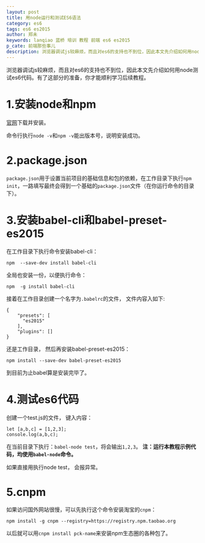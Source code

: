 ```yaml
---
layout: post
title: 用node运行和测试ES6语法
category: es6
tags: es6 es2015
author: 郑未
keywords: lanqiao 蓝桥 培训 教程 前端 es6 es2015
p_cate: 前端那些事儿
description: 浏览器调试js较麻烦，而且对es6的支持也不到位，因此本文先介绍如何用node测试es6代码。有了这部分的准备，你才能顺利学习后续教程。
---
```


浏览器调试js较麻烦，而且对es6的支持也不到位，因此本文先介绍如何用node测试es6代码。有了这部分的准备，你才能顺利学习后续教程。

# 1.安装node和npm

[官网](http://nodejs.cn/)下载并安装。

命令行执行`node -v`和`npm -v`能出版本号，说明安装成功。

# 2.package.json

`package.json`用于设置当前项目的基础信息和包的依赖，在工作目录下执行`npm init`，一路填写最终会得到一个基础的`package.json`文件（在你运行命令的目录下）。

# 3.安装babel-cli和babel-preset-es2015

在工作目录下执行命令安装babel-cli：

```
npm  --save-dev install babel-cli
```

全局也安装一份，以便执行命令：

```
npm  -g install babel-cli
```

接着在工作目录创建一个名字为`.babelrc`的文件， 文件内容入如下:

```
{
    "presets": [
      "es2015"
    ],
    "plugins": []
}
```

还是工作目录， 然后再安装babel-preset-es2015：

```
npm install --save-dev babel-preset-es2015
```

到目前为止babel算是安装完毕了。

# 4.测试es6代码

创建一个test.js的文件， 键入内容：

```
let [a,b,c] = [1,2,3];
console.log(a,b,c);
```

在当前目录下执行：`babel-node test`，将会输出`1,2,3`。
**注：运行本教程示例代码，均使用`babel-node`命令。**

如果直接用执行node test， 会报异常。

# 5.cnpm

如果访问国外网站很慢，可以先执行这个命令安装淘宝的`cnpm`：

```
npm install -g cnpm --registry=https://registry.npm.taobao.org
```

以后就可以用`cnpm install pck-name`来安装npm生态圈的各种包了。
